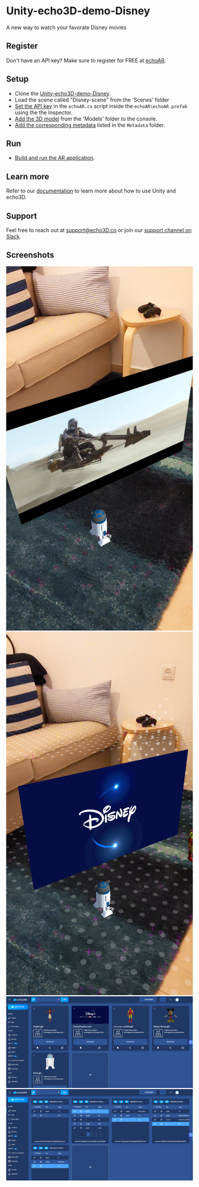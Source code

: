 # Unity-echo3D-demo-Disney
A new way to watch your favorate Disney movies

## Register
Don't have an API key? Make sure to register for FREE at [echoAR](https://console.echo3d.co/#/auth/register).

## Setup
* Clone the [Unity-echo3D-demo-Disney](https://github.com/echo3Dco/Unity-echo3D-demo-Disney).
* Load the scene called "Disney-scene" from the 'Scenes' folder
* [Set the API key](https://docs.echo3d.co/unity/using-the-sdk) in the `echoAR.cs` script inside the `echoAR\echoAR.prefab` using the the Inspector.
* [Add the 3D model](https://docs.echo3d.co/quickstart/add-a-3d-model) from the 'Models' folder to the console. 
* [Add the corresponding metadata](https://docs.echo3d.co/web-console/manage-pages/data-page/how-to-add-data#adding-metadata) listed in the `Metadata` folder.

## Run
* [Build and run the AR application](https://docs.echo3D.co/unity/adding-ar-capabilities#4-build-and-run-the-ar-application).

## Learn more
Refer to our [documentation](https://docs.echo3D.co/unity/) to learn more about how to use Unity and echo3D.

## Support
Feel free to reach out at [support@echo3D.co](mailto:support@echo3D.co) or join our [support channel on Slack](https://go.echo3D.co/join). 

## Screenshots
![Screenshot1](/Screenshots/Phone1.png)
![Screenshot2](/Screenshots/Phone2.png)
![echo3D console screenshot1](/Screenshots/Console-Front.png)
![echo3D console screenshot2](/Screenshots/Console-Back.png)


